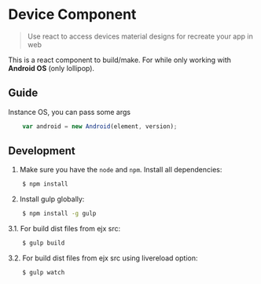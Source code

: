 # Device Component

> Use react to access devices material designs for recreate your app in web

This is a react component to build/make. For while only working with **Android OS** (only lollipop).

## Guide

Instance OS, you can pass some args

```javascript
	var android = new Android(element, version);
```

## Development

1. Make sure you have the `node` and `npm`. Install all dependencies:

```sh 
	$ npm install
```

2. Install gulp globally:

```sh
	$ npm install -g gulp
```

3.1. For build dist files from ejx src:

```sh 
	$ gulp build
```

3.2. For build dist files from ejx src using livereload option:

```sh 
	$ gulp watch
```
